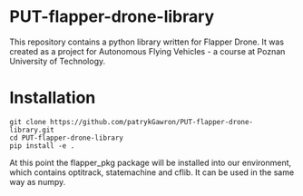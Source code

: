 # PUT-flapper-drone-library
This repository contains a python library written for Flapper Drone. It was created as a project for Autonomous Flying Vehicles - a course at Poznan University of Technology.

# Installation 
```git clone https://github.com/patrykGawron/PUT-flapper-drone-library.git``` <br /> 
```cd PUT-flapper-drone-library``` <br />
```pip install -e .``` <br />

At this point the flapper_pkg package will be installed into our environment, which contains optitrack, statemachine and cflib. It can be used in the same way as numpy.
